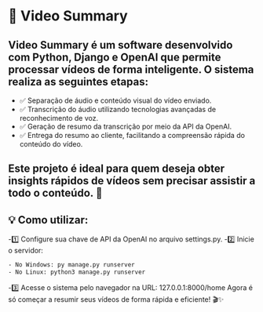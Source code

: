 # 🎥 Video Summary

## Video Summary é um software desenvolvido com Python, Django e OpenAI que permite processar vídeos de forma inteligente. O sistema realiza as seguintes etapas:

- ✅ Separação de áudio e conteúdo visual do vídeo enviado.
- ✅ Transcrição do áudio utilizando tecnologias avançadas de reconhecimento de voz.
- ✅ Geração de resumo da transcrição por meio da API da OpenAI.
- ✅ Entrega do resumo ao cliente, facilitando a compreensão rápida do conteúdo do vídeo.

## Este projeto é ideal para quem deseja obter insights rápidos de vídeos sem precisar assistir a todo o conteúdo. 🚀

## 💡 Como utilizar:
-1️⃣ Configure sua chave de API da OpenAI no arquivo settings.py.
-2️⃣ Inicie o servidor:

```bash
- No Windows: py manage.py runserver
- No Linux: python3 manage.py runserver
```
-3️⃣ Acesse o sistema pelo navegador na URL: 127.0.0.1:8000/home
Agora é só começar a resumir seus vídeos de forma rápida e eficiente! 🎬✨
